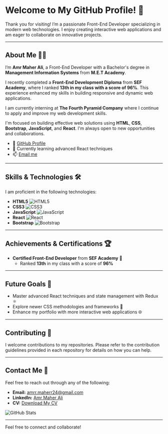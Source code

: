# Welcome to My GitHub Profile! 👋

Thank you for visiting! I’m a passionate Front-End Developer specializing in modern web technologies. I enjoy creating interactive web applications and am eager to collaborate on innovative projects.

---

## About Me 🧑‍💻

I’m **Amr Maher Ali**, a Front-End Developer with a Bachelor's degree in **Management Information Systems** from **M.E.T Academy**. 

I recently completed a **Front-End Development Diploma** from **SEF Academy**, where I ranked **13th in my class with a score of 96%**. This experience enhanced my skills in building responsive and dynamic web applications.

I am currently interning at **The Fourth Pyramid Company** where I continue to apply and improve my web development skills.

I'm focused on building effective web solutions using **HTML**, **CSS**, **Bootstrap**, **JavaScript**, and **React**. I'm always open to new opportunities and collaborations.

- 👋 [GitHub Profile](https://github.com/Amrr-Maherr)
- 🌱 Currently learning advanced React techniques
- 📫 [Email me](mailto:amrr.maherr24@gmail.com)

---

## Skills & Technologies 🛠️

I am proficient in the following technologies:

- **HTML5** ![HTML5](https://img.shields.io/badge/HTML5-E34F26?style=flat&logo=html5&logoColor=white)
- **CSS3** ![CSS3](https://img.shields.io/badge/CSS3-1572B6?style=flat&logo=css3&logoColor=white)
- **JavaScript** ![JavaScript](https://img.shields.io/badge/JavaScript-F7DF1E?style=flat&logo=javascript&logoColor=black)
- **React** ![React](https://img.shields.io/badge/React-61DAFB?style=flat&logo=react&logoColor=black)
- **Bootstrap** ![Bootstrap](https://img.shields.io/badge/Bootstrap-563D7C?style=flat&logo=bootstrap&logoColor=white)

---

## Achievements & Certifications 🏆

- **Certified Front-End Developer** from **SEF Academy** 🏅
  - Ranked **13th** in my class with a score of **96%**

---

## Future Goals 🚀

- Master advanced React techniques and state management with Redux ⚛️
- Explore newer CSS methodologies and frameworks 🎨
- Enhance my portfolio with more interactive web applications 🌐

---

## Contributing 🤝

I welcome contributions to my repositories. Please refer to the contribution guidelines provided in each repository for details on how you can help.

---

## Contact Me 📧

Feel free to reach out through any of the following:

- **Email:** [amrr.maherr24@gmail.com](mailto:amrr.maherr24@gmail.com)
- **LinkedIn:** [Amr Maher Ali](https://www.linkedin.com/in/Amrr-Maherr)
- **CV:** [Download My CV](https://drive.google.com/file/d/1Sw4VwnQa1GbO_2ssbn5ehPZsPVG53kA9/view?usp=drive_link)

![GitHub Stats](https://github-readme-stats.vercel.app/api?username=Amrr-Maherr&show_icons=true&hide_title=true&count_private=true&hide=prs)

---

Feel free to connect and collaborate!
